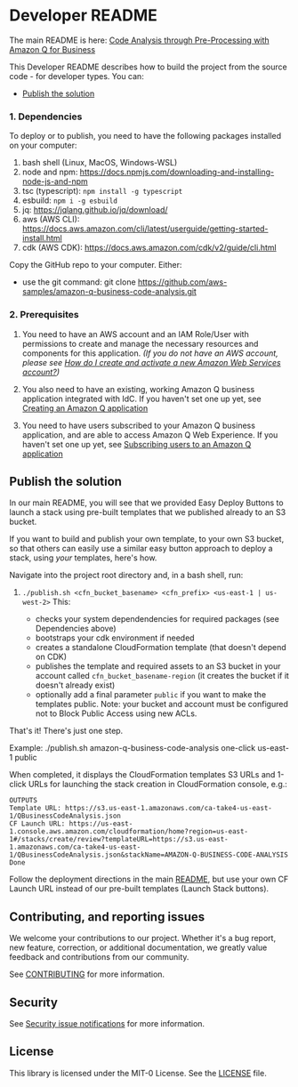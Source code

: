 # Developer README

The main README is here: [Code Analysis through Pre-Processing with Amazon Q for Business](./README.md)

This Developer README describes how to build the project from the source code - for developer types. You can:
- [Publish the solution](#publish-the-solution)

### 1. Dependencies

To deploy or to publish, you need to have the following packages installed on your computer:

1. bash shell (Linux, MacOS, Windows-WSL)
2. node and npm: https://docs.npmjs.com/downloading-and-installing-node-js-and-npm 
3. tsc (typescript): `npm install -g typescript`
4. esbuild: `npm i -g esbuild`
5. jq: https://jqlang.github.io/jq/download/
6. aws (AWS CLI): https://docs.aws.amazon.com/cli/latest/userguide/getting-started-install.html 
7. cdk (AWS CDK): https://docs.aws.amazon.com/cdk/v2/guide/cli.html

Copy the GitHub repo to your computer. Either:
- use the git command: git clone https://github.com/aws-samples/amazon-q-business-code-analysis.git

### 2. Prerequisites

1. You need to have an AWS account and an IAM Role/User with permissions to create and manage the necessary resources and components for this application. *(If you do not have an AWS account, please see [How do I create and activate a new Amazon Web Services account?](https://aws.amazon.com/premiumsupport/knowledge-center/create-and-activate-aws-account/))*

2. You also need to have an existing, working Amazon Q business application integrated with IdC. If you haven't set one up yet, see [Creating an Amazon Q application](https://docs.aws.amazon.com/amazonq/latest/business-use-dg/create-app.html)

5. You need to have users subscribed to your Amazon Q business application, and are able to access Amazon Q Web Experience. If you haven't set one up yet, see [Subscribing users to an Amazon Q application](https://docs.aws.amazon.com/amazonq/latest/qbusiness-ug/adding-users-groups.html)


## Publish the solution

In our main README, you will see that we provided Easy Deploy Buttons to launch a stack using pre-built templates that we published already to an S3 bucket. 

If you want to build and publish your own template, to your own S3 bucket, so that others can easily use a similar easy button approach to deploy a stack, using *your* templates, here's how.

Navigate into the project root directory and, in a bash shell, run:

1. `./publish.sh <cfn_bucket_basename> <cfn_prefix> <us-east-1 | us-west-2>`<public>
  This:
    - checks your system dependendencies for required packages (see Dependencies above)
    - bootstraps your cdk environment if needed
    - creates a standalone CloudFormation template (that doesn't depend on CDK)
    - publishes the template and required assets to an S3 bucket in your account called `cfn_bucket_basename-region` (it creates the bucket if it doesn't already exist)
    - optionally add a final parameter `public` if you want to make the templates public. Note: your bucket and account must be configured not to Block Public Access using new ACLs.

That's it! There's just one step.

Example: 
./publish.sh amazon-q-business-code-analysis one-click us-east-1 public


When completed, it displays the CloudFormation templates S3 URLs and 1-click URLs for launching the stack creation in CloudFormation console, e.g.:
```
OUTPUTS
Template URL: https://s3.us-east-1.amazonaws.com/ca-take4-us-east-1/QBusinessCodeAnalysis.json
CF Launch URL: https://us-east-1.console.aws.amazon.com/cloudformation/home?region=us-east-1#/stacks/create/review?templateURL=https://s3.us-east-1.amazonaws.com/ca-take4-us-east-1/QBusinessCodeAnalysis.json&stackName=AMAZON-Q-BUSINESS-CODE-ANALYSIS
Done
``````

Follow the deployment directions in the main [README](./README.md), but use your own CF Launch URL instead of our pre-built templates (Launch Stack buttons). 


## Contributing, and reporting issues

We welcome your contributions to our project. Whether it's a bug report, new feature, correction, or additional
documentation, we greatly value feedback and contributions from our community.

See [CONTRIBUTING](CONTRIBUTING.md) for more information.

## Security

See [Security issue notifications](CONTRIBUTING.md#security-issue-notifications) for more information.

## License

This library is licensed under the MIT-0 License. See the [LICENSE](./LICENSE) file.
